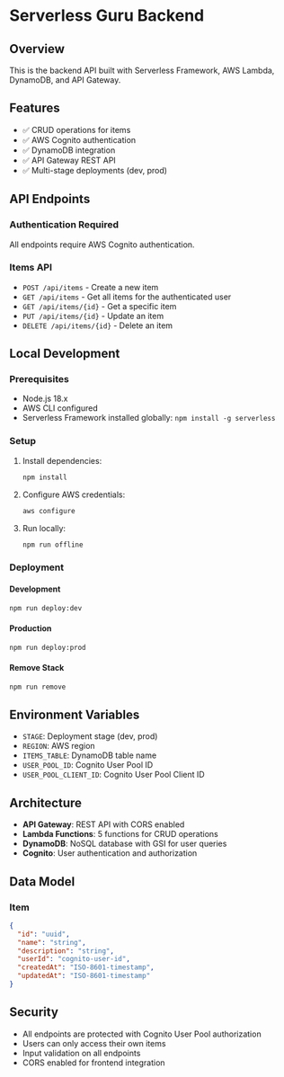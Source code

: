 # Serverless Guru Backend

## Overview
This is the backend API built with Serverless Framework, AWS Lambda, DynamoDB, and API Gateway.

## Features
- ✅ CRUD operations for items
- ✅ AWS Cognito authentication
- ✅ DynamoDB integration
- ✅ API Gateway REST API
- ✅ Multi-stage deployments (dev, prod)

## API Endpoints

### Authentication Required
All endpoints require AWS Cognito authentication.

### Items API
- `POST /api/items` - Create a new item
- `GET /api/items` - Get all items for the authenticated user
- `GET /api/items/{id}` - Get a specific item
- `PUT /api/items/{id}` - Update an item
- `DELETE /api/items/{id}` - Delete an item

## Local Development

### Prerequisites
- Node.js 18.x
- AWS CLI configured
- Serverless Framework installed globally: `npm install -g serverless`

### Setup
1. Install dependencies:
   ```bash
   npm install
   ```

2. Configure AWS credentials:
   ```bash
   aws configure
   ```

3. Run locally:
   ```bash
   npm run offline
   ```

### Deployment

#### Development
```bash
npm run deploy:dev
```

#### Production
```bash
npm run deploy:prod
```

#### Remove Stack
```bash
npm run remove
```

## Environment Variables
- `STAGE`: Deployment stage (dev, prod)
- `REGION`: AWS region
- `ITEMS_TABLE`: DynamoDB table name
- `USER_POOL_ID`: Cognito User Pool ID
- `USER_POOL_CLIENT_ID`: Cognito User Pool Client ID

## Architecture
- **API Gateway**: REST API with CORS enabled
- **Lambda Functions**: 5 functions for CRUD operations
- **DynamoDB**: NoSQL database with GSI for user queries
- **Cognito**: User authentication and authorization

## Data Model

### Item
```json
{
  "id": "uuid",
  "name": "string",
  "description": "string",
  "userId": "cognito-user-id",
  "createdAt": "ISO-8601-timestamp",
  "updatedAt": "ISO-8601-timestamp"
}
```

## Security
- All endpoints are protected with Cognito User Pool authorization
- Users can only access their own items
- Input validation on all endpoints
- CORS enabled for frontend integration
